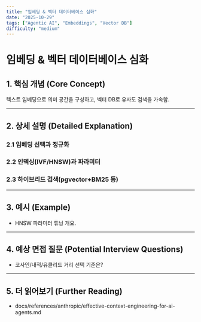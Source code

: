 ```yaml
---
title: "임베딩 & 벡터 데이터베이스 심화"
date: "2025-10-29"
tags: ["Agentic AI", "Embeddings", "Vector DB"]
difficulty: "medium"
---
```


# 임베딩 & 벡터 데이터베이스 심화

## 1. 핵심 개념 (Core Concept)

텍스트 임베딩으로 의미 공간을 구성하고, 벡터 DB로 유사도 검색을 가속함.

---

## 2. 상세 설명 (Detailed Explanation)

### 2.1 임베딩 선택과 정규화
### 2.2 인덱싱(IVF/HNSW)과 파라미터
### 2.3 하이브리드 검색(pgvector+BM25 등)

---

## 3. 예시 (Example)

- HNSW 파라미터 튜닝 개요.

---

## 4. 예상 면접 질문 (Potential Interview Questions)

- 코사인/내적/유클리드 거리 선택 기준은?

---

## 5. 더 읽어보기 (Further Reading)

- docs/references/anthropic/effective-context-engineering-for-ai-agents.md

